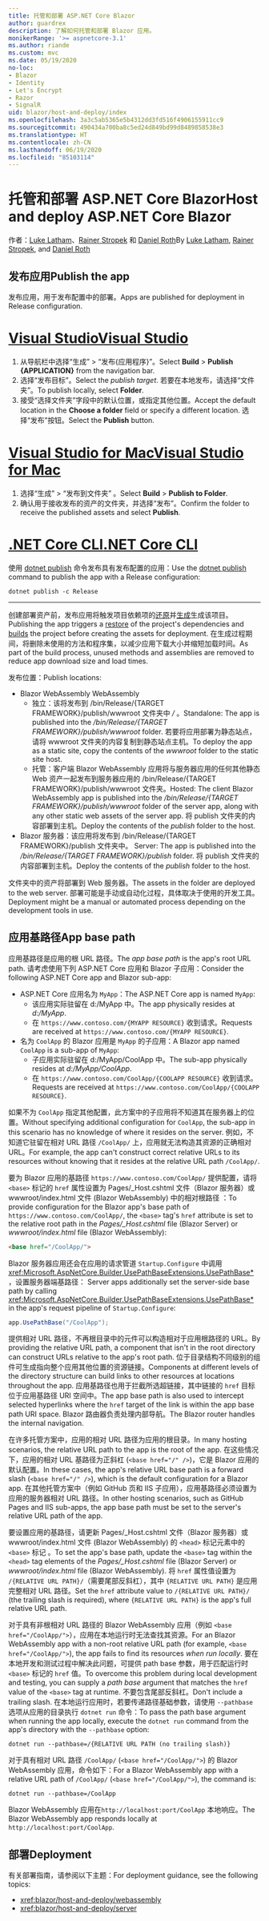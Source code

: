 ```yaml
---
title: 托管和部署 ASP.NET Core Blazor
author: guardrex
description: 了解如何托管和部署 Blazor 应用。
monikerRange: '>= aspnetcore-3.1'
ms.author: riande
ms.custom: mvc
ms.date: 05/19/2020
no-loc:
- Blazor
- Identity
- Let's Encrypt
- Razor
- SignalR
uid: blazor/host-and-deploy/index
ms.openlocfilehash: 3a3c5ab5365e5b4312dd3fd516f4906155911cc9
ms.sourcegitcommit: 490434a700ba8c5ed24d849bd99d8489858538e3
ms.translationtype: HT
ms.contentlocale: zh-CN
ms.lasthandoff: 06/19/2020
ms.locfileid: "85103114"
---
```

# <a name="host-and-deploy-aspnet-core-blazor"></a><span data-ttu-id="12a57-103">托管和部署 ASP.NET Core Blazor</span><span class="sxs-lookup"><span data-stu-id="12a57-103">Host and deploy ASP.NET Core Blazor</span></span>

<span data-ttu-id="12a57-104">作者：[Luke Latham](https://github.com/guardrex)、[Rainer Stropek](https://www.timecockpit.com) 和 [Daniel Roth](https://github.com/danroth27)</span><span class="sxs-lookup"><span data-stu-id="12a57-104">By [Luke Latham](https://github.com/guardrex), [Rainer Stropek](https://www.timecockpit.com), and [Daniel Roth](https://github.com/danroth27)</span></span>

## <a name="publish-the-app"></a><span data-ttu-id="12a57-105">发布应用</span><span class="sxs-lookup"><span data-stu-id="12a57-105">Publish the app</span></span>

<span data-ttu-id="12a57-106">发布应用，用于发布配置中的部署。</span><span class="sxs-lookup"><span data-stu-id="12a57-106">Apps are published for deployment in Release configuration.</span></span>

# <a name="visual-studio"></a>[<span data-ttu-id="12a57-107">Visual Studio</span><span class="sxs-lookup"><span data-stu-id="12a57-107">Visual Studio</span></span>](#tab/visual-studio)

1. <span data-ttu-id="12a57-108">从导航栏中选择“生成” > “发布{应用程序}”。</span><span class="sxs-lookup"><span data-stu-id="12a57-108">Select **Build** > **Publish {APPLICATION}** from the navigation bar.</span></span>
1. <span data-ttu-id="12a57-109">选择“发布目标”。</span><span class="sxs-lookup"><span data-stu-id="12a57-109">Select the *publish target*.</span></span> <span data-ttu-id="12a57-110">若要在本地发布，请选择“文件夹”。</span><span class="sxs-lookup"><span data-stu-id="12a57-110">To publish locally, select **Folder**.</span></span>
1. <span data-ttu-id="12a57-111">接受“选择文件夹”字段中的默认位置，或指定其他位置。</span><span class="sxs-lookup"><span data-stu-id="12a57-111">Accept the default location in the **Choose a folder** field or specify a different location.</span></span> <span data-ttu-id="12a57-112">选择“发布”按钮。</span><span class="sxs-lookup"><span data-stu-id="12a57-112">Select the **Publish** button.</span></span>

# <a name="visual-studio-for-mac"></a>[<span data-ttu-id="12a57-113">Visual Studio for Mac</span><span class="sxs-lookup"><span data-stu-id="12a57-113">Visual Studio for Mac</span></span>](#tab/visual-studio-mac)

1. <span data-ttu-id="12a57-114">选择“生成” > “发布到文件夹” 。</span><span class="sxs-lookup"><span data-stu-id="12a57-114">Select **Build** > **Publish to Folder**.</span></span>
1. <span data-ttu-id="12a57-115">确认用于接收发布的资产的文件夹，并选择“发布”。</span><span class="sxs-lookup"><span data-stu-id="12a57-115">Confirm the folder to receive the published assets and select **Publish**.</span></span>

# <a name="net-core-cli"></a>[<span data-ttu-id="12a57-116">.NET Core CLI</span><span class="sxs-lookup"><span data-stu-id="12a57-116">.NET Core CLI</span></span>](#tab/netcore-cli)

<span data-ttu-id="12a57-117">使用 [dotnet publish](/dotnet/core/tools/dotnet-publish) 命令发布具有发布配置的应用：</span><span class="sxs-lookup"><span data-stu-id="12a57-117">Use the [dotnet publish](/dotnet/core/tools/dotnet-publish) command to publish the app with a Release configuration:</span></span>

```dotnetcli
dotnet publish -c Release
```

---

<span data-ttu-id="12a57-118">创建部署资产前，发布应用将触发项目依赖项的[还原](/dotnet/core/tools/dotnet-restore)并[生成](/dotnet/core/tools/dotnet-build)生成该项目。</span><span class="sxs-lookup"><span data-stu-id="12a57-118">Publishing the app triggers a [restore](/dotnet/core/tools/dotnet-restore) of the project's dependencies and [builds](/dotnet/core/tools/dotnet-build) the project before creating the assets for deployment.</span></span> <span data-ttu-id="12a57-119">在生成过程期间，将删除未使用的方法和程序集，以减少应用下载大小并缩短加载时间。</span><span class="sxs-lookup"><span data-stu-id="12a57-119">As part of the build process, unused methods and assemblies are removed to reduce app download size and load times.</span></span>

<span data-ttu-id="12a57-120">发布位置：</span><span class="sxs-lookup"><span data-stu-id="12a57-120">Publish locations:</span></span>

* Blazor<span data-ttu-id="12a57-121"> WebAssembly</span><span class="sxs-lookup"><span data-stu-id="12a57-121"> WebAssembly</span></span>
  * <span data-ttu-id="12a57-122">独立：该将发布到 /bin/Release/{TARGET FRAMEWORK}/publish/wwwroot 文件夹中 */* 。</span><span class="sxs-lookup"><span data-stu-id="12a57-122">Standalone: The app is published into the */bin/Release/{TARGET FRAMEWORK}/publish/wwwroot* folder.</span></span> <span data-ttu-id="12a57-123">若要将应用部署为静态站点，请将 wwwroot 文件夹的内容复制到静态站点主机。</span><span class="sxs-lookup"><span data-stu-id="12a57-123">To deploy the app as a static site, copy the contents of the *wwwroot* folder to the static site host.</span></span>
  * <span data-ttu-id="12a57-124">托管：客户端 Blazor WebAssembly 应用将与服务器应用的任何其他静态 Web 资产一起发布到服务器应用的 /bin/Release/{TARGET FRAMEWORK}/publish/wwwroot 文件夹。</span><span class="sxs-lookup"><span data-stu-id="12a57-124">Hosted: The client Blazor WebAssembly app is published into the */bin/Release/{TARGET FRAMEWORK}/publish/wwwroot* folder of the server app, along with any other static web assets of the server app.</span></span> <span data-ttu-id="12a57-125">将 publish 文件夹的内容部署到主机。</span><span class="sxs-lookup"><span data-stu-id="12a57-125">Deploy the contents of the *publish* folder to the host.</span></span>
* Blazor<span data-ttu-id="12a57-126"> 服务器：该应用将发布到 /bin/Release/{TARGET FRAMEWORK}/publish 文件夹中。</span><span class="sxs-lookup"><span data-stu-id="12a57-126"> Server: The app is published into the */bin/Release/{TARGET FRAMEWORK}/publish* folder.</span></span> <span data-ttu-id="12a57-127">将 publish 文件夹的内容部署到主机。</span><span class="sxs-lookup"><span data-stu-id="12a57-127">Deploy the contents of the *publish* folder to the host.</span></span>

<span data-ttu-id="12a57-128">文件夹中的资产将部署到 Web 服务器。</span><span class="sxs-lookup"><span data-stu-id="12a57-128">The assets in the folder are deployed to the web server.</span></span> <span data-ttu-id="12a57-129">部署可能是手动或自动化过程，具体取决于使用的开发工具。</span><span class="sxs-lookup"><span data-stu-id="12a57-129">Deployment might be a manual or automated process depending on the development tools in use.</span></span>

## <a name="app-base-path"></a><span data-ttu-id="12a57-130">应用基路径</span><span class="sxs-lookup"><span data-stu-id="12a57-130">App base path</span></span>

<span data-ttu-id="12a57-131">应用基路径是应用的根 URL 路径。</span><span class="sxs-lookup"><span data-stu-id="12a57-131">The *app base path* is the app's root URL path.</span></span> <span data-ttu-id="12a57-132">请考虑使用下列 ASP.NET Core 应用和 Blazor 子应用：</span><span class="sxs-lookup"><span data-stu-id="12a57-132">Consider the following ASP.NET Core app and Blazor sub-app:</span></span>

* <span data-ttu-id="12a57-133">ASP.NET Core 应用名为 `MyApp`：</span><span class="sxs-lookup"><span data-stu-id="12a57-133">The ASP.NET Core app is named `MyApp`:</span></span>
  * <span data-ttu-id="12a57-134">该应用实际驻留在 d:/MyApp 中。</span><span class="sxs-lookup"><span data-stu-id="12a57-134">The app physically resides at *d:/MyApp*.</span></span>
  * <span data-ttu-id="12a57-135">在 `https://www.contoso.com/{MYAPP RESOURCE}` 收到请求。</span><span class="sxs-lookup"><span data-stu-id="12a57-135">Requests are received at `https://www.contoso.com/{MYAPP RESOURCE}`.</span></span>
* <span data-ttu-id="12a57-136">名为 `CoolApp` 的 Blazor 应用是 `MyApp` 的子应用：</span><span class="sxs-lookup"><span data-stu-id="12a57-136">A Blazor app named `CoolApp` is a sub-app of `MyApp`:</span></span>
  * <span data-ttu-id="12a57-137">子应用实际驻留在 d:/MyApp/CoolApp 中。</span><span class="sxs-lookup"><span data-stu-id="12a57-137">The sub-app physically resides at *d:/MyApp/CoolApp*.</span></span>
  * <span data-ttu-id="12a57-138">在 `https://www.contoso.com/CoolApp/{COOLAPP RESOURCE}` 收到请求。</span><span class="sxs-lookup"><span data-stu-id="12a57-138">Requests are received at `https://www.contoso.com/CoolApp/{COOLAPP RESOURCE}`.</span></span>

<span data-ttu-id="12a57-139">如果不为 `CoolApp` 指定其他配置，此方案中的子应用将不知道其在服务器上的位置。</span><span class="sxs-lookup"><span data-stu-id="12a57-139">Without specifying additional configuration for `CoolApp`, the sub-app in this scenario has no knowledge of where it resides on the server.</span></span> <span data-ttu-id="12a57-140">例如，不知道它驻留在相对 URL 路径 `/CoolApp/` 上，应用就无法构造其资源的正确相对 URL。</span><span class="sxs-lookup"><span data-stu-id="12a57-140">For example, the app can't construct correct relative URLs to its resources without knowing that it resides at the relative URL path `/CoolApp/`.</span></span>

<span data-ttu-id="12a57-141">要为 Blazor 应用的基路径 `https://www.contoso.com/CoolApp/` 提供配置，请将 `<base>` 标记的 `href` 属性设置为 Pages/_Host.cshtml 文件（Blazor 服务器）或 wwwroot/index.html 文件 (Blazor WebAssembly) 中的相对根路径 ：</span><span class="sxs-lookup"><span data-stu-id="12a57-141">To provide configuration for the Blazor app's base path of `https://www.contoso.com/CoolApp/`, the `<base>` tag's `href` attribute is set to the relative root path in the *Pages/_Host.cshtml* file (Blazor Server) or *wwwroot/index.html* file (Blazor WebAssembly):</span></span>

```html
<base href="/CoolApp/">
```

Blazor<span data-ttu-id="12a57-142"> 服务器应用还会在应用的请求管道 `Startup.Configure` 中调用 <xref:Microsoft.AspNetCore.Builder.UsePathBaseExtensions.UsePathBase*>，设置服务器端基路径：</span><span class="sxs-lookup"><span data-stu-id="12a57-142"> Server apps additionally set the server-side base path by calling <xref:Microsoft.AspNetCore.Builder.UsePathBaseExtensions.UsePathBase*> in the app's request pipeline of `Startup.Configure`:</span></span>

```csharp
app.UsePathBase("/CoolApp");
```

<span data-ttu-id="12a57-143">提供相对 URL 路径，不再根目录中的元件可以构造相对于应用根路径的 URL。</span><span class="sxs-lookup"><span data-stu-id="12a57-143">By providing the relative URL path, a component that isn't in the root directory can construct URLs relative to the app's root path.</span></span> <span data-ttu-id="12a57-144">位于目录结构不同级别的组件可生成指向整个应用其他位置的资源链接。</span><span class="sxs-lookup"><span data-stu-id="12a57-144">Components at different levels of the directory structure can build links to other resources at locations throughout the app.</span></span> <span data-ttu-id="12a57-145">应用基路径也用于拦截所选超链接，其中链接的 `href` 目标位于应用基路径 URI 空间中。</span><span class="sxs-lookup"><span data-stu-id="12a57-145">The app base path is also used to intercept selected hyperlinks where the `href` target of the link is within the app base path URI space.</span></span> <span data-ttu-id="12a57-146">Blazor 路由器负责处理内部导航。</span><span class="sxs-lookup"><span data-stu-id="12a57-146">The Blazor router handles the internal navigation.</span></span>

<span data-ttu-id="12a57-147">在许多托管方案中，应用的相对 URL 路径为应用的根目录。</span><span class="sxs-lookup"><span data-stu-id="12a57-147">In many hosting scenarios, the relative URL path to the app is the root of the app.</span></span> <span data-ttu-id="12a57-148">在这些情况下，应用的相对 URL 基路径为正斜杠 (`<base href="/" />`)，它是 Blazor 应用的默认配置。</span><span class="sxs-lookup"><span data-stu-id="12a57-148">In these cases, the app's relative URL base path is a forward slash (`<base href="/" />`), which is the default configuration for a Blazor app.</span></span> <span data-ttu-id="12a57-149">在其他托管方案中（例如 GitHub 页和 IIS 子应用），应用基路径必须设置为应用的服务器相对 URL 路径。</span><span class="sxs-lookup"><span data-stu-id="12a57-149">In other hosting scenarios, such as GitHub Pages and IIS sub-apps, the app base path must be set to the server's relative URL path of the app.</span></span>

<span data-ttu-id="12a57-150">要设置应用的基路径，请更新 Pages/_Host.cshtml 文件（Blazor 服务器）或 wwwroot/index.html 文件 (Blazor WebAssembly) 的 `<head>` 标记元素中的 `<base>` 标记 。</span><span class="sxs-lookup"><span data-stu-id="12a57-150">To set the app's base path, update the `<base>` tag within the `<head>` tag elements of the *Pages/_Host.cshtml* file (Blazor Server) or *wwwroot/index.html* file (Blazor WebAssembly).</span></span> <span data-ttu-id="12a57-151">将 `href` 属性值设置为 `/{RELATIVE URL PATH}/`（需要尾部反斜杠），其中 `{RELATIVE URL PATH}` 是应用完整相对 URL 路径。</span><span class="sxs-lookup"><span data-stu-id="12a57-151">Set the `href` attribute value to `/{RELATIVE URL PATH}/` (the trailing slash is required), where `{RELATIVE URL PATH}` is the app's full relative URL path.</span></span>

<span data-ttu-id="12a57-152">对于具有非根相对 URL 路径的 Blazor WebAssembly 应用（例如 `<base href="/CoolApp/">`），应用在本地运行时无法查找其资源。</span><span class="sxs-lookup"><span data-stu-id="12a57-152">For an Blazor WebAssembly app with a non-root relative URL path (for example, `<base href="/CoolApp/">`), the app fails to find its resources *when run locally*.</span></span> <span data-ttu-id="12a57-153">要在本地开发和测试过程中解决此问题，可提供 path base 参数，用于匹配运行时 `<base>` 标记的 `href` 值。</span><span class="sxs-lookup"><span data-stu-id="12a57-153">To overcome this problem during local development and testing, you can supply a *path base* argument that matches the `href` value of the `<base>` tag at runtime.</span></span> <span data-ttu-id="12a57-154">不要包含尾部反斜杠。</span><span class="sxs-lookup"><span data-stu-id="12a57-154">Don't include a trailing slash.</span></span> <span data-ttu-id="12a57-155">在本地运行应用时，若要传递路径基础参数，请使用 `--pathbase` 选项从应用的目录执行 `dotnet run` 命令：</span><span class="sxs-lookup"><span data-stu-id="12a57-155">To pass the path base argument when running the app locally, execute the `dotnet run` command from the app's directory with the `--pathbase` option:</span></span>

```dotnetcli
dotnet run --pathbase=/{RELATIVE URL PATH (no trailing slash)}
```

<span data-ttu-id="12a57-156">对于具有相对 URL 路径 `/CoolApp/` (`<base href="/CoolApp/">`) 的 Blazor WebAssembly 应用，命令如下：</span><span class="sxs-lookup"><span data-stu-id="12a57-156">For a Blazor WebAssembly app with a relative URL path of `/CoolApp/` (`<base href="/CoolApp/">`), the command is:</span></span>

```dotnetcli
dotnet run --pathbase=/CoolApp
```

<span data-ttu-id="12a57-157">Blazor WebAssembly 应用在`http://localhost:port/CoolApp` 本地响应。</span><span class="sxs-lookup"><span data-stu-id="12a57-157">The Blazor WebAssembly app responds locally at `http://localhost:port/CoolApp`.</span></span>

## <a name="deployment"></a><span data-ttu-id="12a57-158">部署</span><span class="sxs-lookup"><span data-stu-id="12a57-158">Deployment</span></span>

<span data-ttu-id="12a57-159">有关部署指南，请参阅以下主题：</span><span class="sxs-lookup"><span data-stu-id="12a57-159">For deployment guidance, see the following topics:</span></span>

* <xref:blazor/host-and-deploy/webassembly>
* <xref:blazor/host-and-deploy/server>
